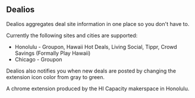 ## Dealios 
Dealios aggregates deal site information in one place so you don't have to.  

Currently the following sites and cities are supported:

* Honolulu - Groupon, Hawaii Hot Deals, Living Social, Tippr, Crowd Savings (Formally Play Hawaii)
* Chicago - Groupon

Dealios also notifies you when new deals are posted by changing the extension icon color from gray to green.

A chrome extension produced by the HI Capacity makerspace in Honolulu.

